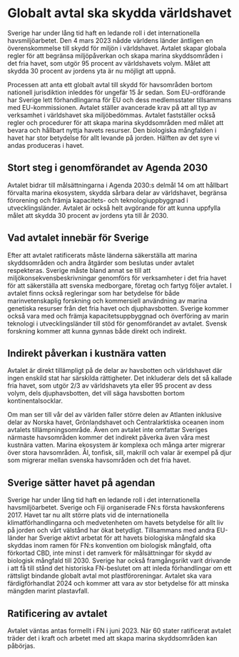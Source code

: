 # Globalt avtal ska skydda världshavet

Sverige har under lång tid haft en ledande roll i det internationella havsmiljöarbetet. Den 4 mars 2023 nådde världens länder äntligen en överenskommelse till skydd för miljön i världshavet. Avtalet skapar globala regler för att begränsa miljöpåverkan och skapa marina skyddsområden i det fria havet, som utgör 95 procent av världshavets volym. Målet att skydda 30 procent av jordens yta är nu möjligt att uppnå.


Processen att anta ett globalt avtal till skydd för havsområden bortom nationell jurisdiktion inleddes för ungefär 15 år sedan. Som EU\-ordförande har Sverige lett förhandlingarna för EU och dess medlemsstater tillsammans med EU\-kommissionen. Avtalet ställer avancerade krav på att all typ av verksamhet i världshavet ska miljöbedömmas. Avtalet fastställer också regler och procedurer för att skapa marina skyddsområden med målet att bevara och hållbart nyttja havets resurser. Den biologiska mångfalden i havet har stor betydelse för allt levande på jorden. Hälften av det syre vi andas produceras i havet.

## Stort steg i genomförandet av Agenda 2030

Avtalet bidrar till målsättningarna i Agenda 2030:s delmål 14 om att hållbart förvalta marina ekosystem, skydda sårbara delar av världshavet, begränsa förorening och främja kapacitets\- och teknologiuppbyggnad i utvecklingsländer. Avtalet är också helt avgörande för att kunna uppfylla målet att skydda 30 procent av jordens yta till år 2030\.

## Vad avtalet innebär för Sverige

Efter att avtalet ratificerats måste länderna säkerställa att marina skyddsområden och andra åtgärder som beslutas under avtalet respekteras. Sverige måste bland annat se till att miljökonsekvensbeskrivningar genomförs för verksamheter i det fria havet för att säkerställa att svenska medborgare, företag och fartyg följer avtalet. I avtalet finns också regleringar som har betydelse för både marinvetenskaplig forskning och kommersiell användning av marina genetiska resurser från det fria havet och djuphavsbotten. Sverige kommer också vara med och främja kapacitetsuppbyggnad och överföring av marin teknologi i utvecklingsländer till stöd för genomförandet av avtalet. Svensk forskning kommer att kunna gynnas både direkt och indirekt.

## Indirekt påverkan i kustnära vatten

Avtalet är direkt tillämpligt på de delar av havsbotten och världshavet där ingen enskild stat har särskilda rättigheter. Det inkluderar dels det så kallade fria havet, som utgör 2/3 av världshavets yta eller 95 procent av dess volym, dels djuphavsbotten, det vill säga havsbotten bortom kontinentalsocklar.

Om man ser till vår del av världen faller större delen av Atlanten inklusive delar av Norska havet, Grönlandshavet och Centralarktiska oceanen inom avtalets tillämpningsområde. Även om avtalet inte omfattar Sveriges närmaste havsområden kommer det indirekt påverka även våra mest kustnära vatten. Marina ekosystem är komplexa och många arter migrerar över stora havsområden. Ål, tonfisk, sill, makrill och valar är exempel på djur som migrerar mellan svenska havsområden och det fria havet.

## Sverige sätter havet på agendan

Sverige har under lång tid haft en ledande roll i det internationella havsmiljöarbetet. Sverige och Fiji organiserade FN:s första havskonferens 2017\. Havet tar nu allt större plats vid de internationella klimatförhandlingarna och medvetenheten om havets betydelse för allt liv på jorden och vårt välstånd har ökat betydligt. Tillsammans med andra EU\-länder har Sverige aktivt arbetat för att havets biologiska mångfald ska skyddas inom ramen för FN:s konvention om biologisk mångfald, ofta förkortad CBD, inte minst i det ramverk för målsättningar för skydd av biologisk mångfald till 2030\. Sverige har också framgångsrikt varit drivande i att få till stånd det historiska FN\-beslutet om att inleda förhandlingar om ett rättsligt bindande globalt avtal mot plastföroreningar. Avtalet ska vara färdigförhandlat 2024 och kommer att vara av stor betydelse för att minska mängden marint plastavfall.

## Ratificering av avtalet

Avtalet väntas antas formellt i FN i juni 2023\. När 60 stater ratificerat avtalet träder det i kraft och arbetet med att skapa marina skyddsområden kan påbörjas.

